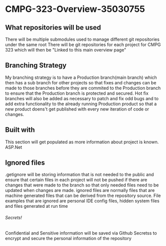 # CMPG-323-Overview-35030755

## What repositories will be used
There will be multiple submodules used to manage different git repositories under the same root
There will be git repositories for each project for CMPG 323 which will then be "Linked to this main overview page"

## Branching Strategy

My branching strategy is to have a Production branch(main branch) which then has a sub branch for other projects so that fixes and changes can be made to those branches before they are commited to the Production branch to ensure that the Production branch is protected and secured. Hot fix branches will also be added as necessary to patch and fix odd bugs and to add extra functionality to the already running Production product so that a new product doens't get published with every new iteration of code or changes.

## Built with
 This section will get populated as more information about project is known.
 ASP.Net
## Ignored files
 .getignore will be storing information that is not needed to the public and ensure that certain files in each project will not be pushed if there are changes that were made to the branch so that only needed files need to be updated when changes are made.
 ignored files are normally files that are machine generated files that can be derived from the repository source.
 File examples that are ignored are personal IDE config files, hidden system files and files generated at run time 
###### Secrets!
Confidential and Sensitive information will be saved via Github Secretss to encrypt and secure the personal information of the repository